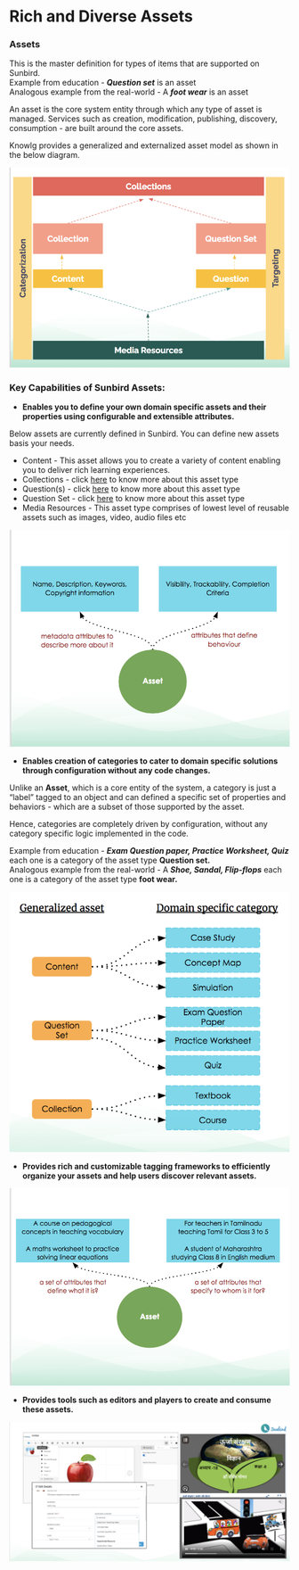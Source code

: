 # Rich and Diverse Assets

### Assets

This is the master definition for types of items that are supported on Sunbird.\
Example from education - _**Question set**_ is an asset\
Analogous example from the real-world - A _**foot wear**_ is an asset

An asset is the core system entity through which any type of asset is managed. Services such as creation, modification, publishing, discovery, consumption - are built around the core assets.

Knowlg provides a generalized and externalized asset model as shown in the below diagram.

![Generalized and Externalized Asset Model](<../../.gitbook/assets/Screen Shot 2022-03-24 at 11.38.56 AM.png>)

### **Key Capabilities of Sunbird Assets:**

* **Enables you to define your own domain specific assets and their properties using configurable and extensible attributes.**

Below assets are currently defined in Sunbird. You can define new assets basis your needs.

* Content - This asset allows you to create a variety of content enabling you to deliver rich learning experiences.
* Collections - click [here](organised-collections.md) to know more about this asset type
* Question(s) - click [here](https://app.gitbook.com/o/-Mi9QwJlsfb7xuxTBc0J/s/Wu4HIWGkb7dD4y0Kup4W/) to know more about this asset type
* Question Set - click [here](https://app.gitbook.com/o/-Mi9QwJlsfb7xuxTBc0J/s/Wu4HIWGkb7dD4y0Kup4W/) to know more about this asset type
* Media Resources - This asset type comprises of lowest level of reusable assets such as images, video, audio files etc

![](<../../.gitbook/assets/Screen Shot 2022-03-24 at 11.48.17 AM.png>)

* **Enables creation of categories to cater to domain specific solutions through configuration without any code changes.**

Unlike an **Asset**, which is a core entity of the system, a category is just a “label” tagged to an object and can defined a specific set of properties and behaviors - which are a subset of those supported by the asset.

Hence, categories are completely driven by configuration, without any category specific logic implemented in the code.

Example from education - _**Exam Question paper, Practice Worksheet, Quiz**_ each one is a category of the asset type **Question set.**\
Analogous example from the real-world - A _**Shoe, Sandal, Flip-flops**_ each one is a category of the asset type **foot wear.**

![](<../../.gitbook/assets/Screen Shot 2022-03-24 at 12.16.00 PM.png>)

* **Provides rich and customizable tagging frameworks to efficiently organize your assets and help users discover relevant assets.**

![Example - Asset tagging frameworks in the Education Domain](<../../.gitbook/assets/Screen Shot 2022-03-24 at 11.58.43 AM.png>)

* **Provides tools such as editors and players to create and consume these assets.**

![Editors & Players](<../../.gitbook/assets/Screen Shot 2022-03-24 at 1.12.09 PM.png>)


